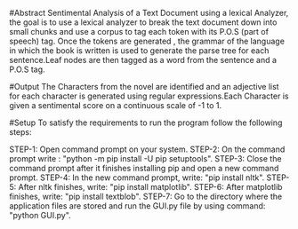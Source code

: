 #Abstract
Sentimental Analysis of a Text Document using a lexical Analyzer, the goal is to
use a lexical analyzer to break the text document down into small chunks and
use a corpus to tag each token with its P.O.S (part of speech) tag. Once the
tokens are generated , the grammar of the language in which the book is written
is used to generate the parse tree for each sentence.Leaf nodes are then tagged
as a word from the sentence and a P.O.S tag.


#Output
The Characters from the novel are identified and an adjective list for each
character is generated using regular expressions.Each Character is given a
sentimental score on a continuous scale of -1 to 1.


#Setup
To satisfy the requirements to run the program follow the following steps:

STEP-1: Open command prompt on your system.
STEP-2: On the command prompt write : "python -m pip install -U pip setuptools".
STEP-3: Close the command prompt after it finishes installing pip and open a new
        command prompt.
STEP-4: In the new command prompt, write: "pip install nltk".
STEP-5: After nltk finishes, write: "pip install matplotlib".
STEP-6: After matplotlib finishes, write: "pip install textblob".
STEP-7: Go to the directory where the application files are stored and run the 
        GUI.py file by using command: "python GUI.py".
